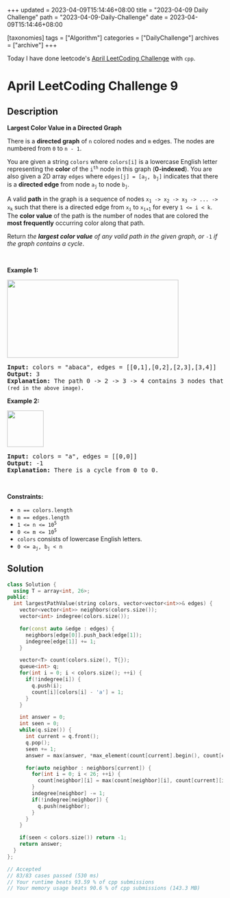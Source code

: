 +++
updated = 2023-04-09T15:14:46+08:00
title = "2023-04-09 Daily Challenge"
path = "2023-04-09-Daily-Challenge"
date = 2023-04-09T15:14:46+08:00

[taxonomies]
tags = ["Algorithm"]
categories = ["DailyChallenge"]
archives = ["archive"]
+++

Today I have done leetcode's [April LeetCoding Challenge](https://leetcode.com/problems/largest-color-value-in-a-directed-graph/) with `cpp`.

<!-- more -->

# April LeetCoding Challenge 9

## Description

**Largest Color Value in a Directed Graph**

<p>There is a <strong>directed graph</strong> of <code>n</code> colored nodes and <code>m</code> edges. The nodes are numbered from <code>0</code> to <code>n - 1</code>.</p>

<p>You are given a string <code>colors</code> where <code>colors[i]</code> is a lowercase English letter representing the <strong>color</strong> of the <code>i<sup>th</sup></code> node in this graph (<strong>0-indexed</strong>). You are also given a 2D array <code>edges</code> where <code>edges[j] = [a<sub>j</sub>, b<sub>j</sub>]</code> indicates that there is a <strong>directed edge</strong> from node <code>a<sub>j</sub></code> to node <code>b<sub>j</sub></code>.</p>

<p>A valid <strong>path</strong> in the graph is a sequence of nodes <code>x<sub>1</sub> -&gt; x<sub>2</sub> -&gt; x<sub>3</sub> -&gt; ... -&gt; x<sub>k</sub></code> such that there is a directed edge from <code>x<sub>i</sub></code> to <code>x<sub>i+1</sub></code> for every <code>1 &lt;= i &lt; k</code>. The <strong>color value</strong> of the path is the number of nodes that are colored the <strong>most frequently</strong> occurring color along that path.</p>

<p>Return <em>the <strong>largest color value</strong> of any valid path in the given graph, or </em><code>-1</code><em> if the graph contains a cycle</em>.</p>

<p>&nbsp;</p>
<p><strong class="example">Example 1:</strong></p>

<p><img alt="" src="https://assets.leetcode.com/uploads/2021/04/21/leet1.png" style="width: 400px; height: 182px;" /></p>

<pre>
<strong>Input:</strong> colors = &quot;abaca&quot;, edges = [[0,1],[0,2],[2,3],[3,4]]
<strong>Output:</strong> 3
<strong>Explanation:</strong> The path 0 -&gt; 2 -&gt; 3 -&gt; 4 contains 3 nodes that are colored <code>&quot;a&quot; (red in the above image)</code>.
</pre>

<p><strong class="example">Example 2:</strong></p>

<p><img alt="" src="https://assets.leetcode.com/uploads/2021/04/21/leet2.png" style="width: 85px; height: 85px;" /></p>

<pre>
<strong>Input:</strong> colors = &quot;a&quot;, edges = [[0,0]]
<strong>Output:</strong> -1
<strong>Explanation:</strong> There is a cycle from 0 to 0.
</pre>

<p>&nbsp;</p>
<p><strong>Constraints:</strong></p>

<ul>
	<li><code>n == colors.length</code></li>
	<li><code>m == edges.length</code></li>
	<li><code>1 &lt;= n &lt;= 10<sup>5</sup></code></li>
	<li><code>0 &lt;= m &lt;= 10<sup>5</sup></code></li>
	<li><code>colors</code> consists of lowercase English letters.</li>
	<li><code>0 &lt;= a<sub>j</sub>, b<sub>j</sub>&nbsp;&lt; n</code></li>
</ul>

## Solution

``` cpp
class Solution {
  using T = array<int, 26>;
public:
  int largestPathValue(string colors, vector<vector<int>>& edges) {
    vector<vector<int>> neighbors(colors.size());
    vector<int> indegree(colors.size());

    for(const auto &edge : edges) {
      neighbors[edge[0]].push_back(edge[1]);
      indegree[edge[1]] += 1;
    }

    vector<T> count(colors.size(), T{});
    queue<int> q;
    for(int i = 0; i < colors.size(); ++i) {
      if(!indegree[i]) {
        q.push(i);
        count[i][colors[i] - 'a'] = 1;
      }
    }

    int answer = 0;
    int seen = 0;
    while(q.size()) {
      int current = q.front();
      q.pop();
      seen += 1;
      answer = max(answer, *max_element(count[current].begin(), count[current].end()));

      for(auto neighbor : neighbors[current]) {
        for(int i = 0; i < 26; ++i) {
          count[neighbor][i] = max(count[neighbor][i], count[current][i] + (i == colors[neighbor] - 'a'));
        }
        indegree[neighbor] -= 1;
        if(!indegree[neighbor]) {
          q.push(neighbor);
        }
      }
    }

    if(seen < colors.size()) return -1;
    return answer;
  }
};

// Accepted
// 83/83 cases passed (530 ms)
// Your runtime beats 93.59 % of cpp submissions
// Your memory usage beats 90.6 % of cpp submissions (143.3 MB)
```
